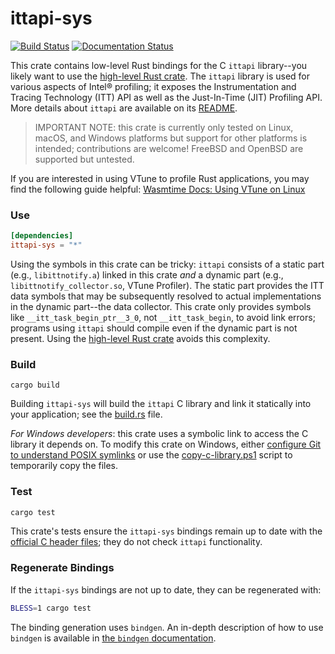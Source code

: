 # ittapi-sys

[![Build Status](https://github.com/intel/ittapi/workflows/CI/badge.svg)][ci]
[![Documentation Status](https://docs.rs/ittapi-sys/badge.svg)][docs]

This crate contains low-level Rust bindings for the C `ittapi` library--you likely want to use the
[high-level Rust crate]. The `ittapi` library is used for various aspects of Intel&reg; profiling;
it exposes the Instrumentation and Tracing Technology (ITT) API as well as the Just-In-Time (JIT)
Profiling API. More details about `ittapi` are available on its [README].

[ci]: https://github.com/intel/ittapi/actions/workflows/main.yml
[docs]: https://docs.rs/ittapi-sys
[high-level Rust crate]: https://crates.io/crates/ittapi
[README]: https://github.com/intel/ittapi#readme

> IMPORTANT NOTE: this crate is currently only tested on Linux, macOS, and Windows platforms but
> support for other platforms is intended; contributions are welcome! FreeBSD and OpenBSD are
> supported but untested.

If you are interested in using VTune to profile Rust applications, you may find the following guide
helpful: [Wasmtime Docs: Using VTune on
Linux](https://docs.wasmtime.dev/examples-profiling-vtune.html)


### Use

```toml
[dependencies]
ittapi-sys = "*"
```

Using the symbols in this crate can be tricky: `ittapi` consists of a static part (e.g.,
`libittnotify.a`) linked in this crate _and_ a dynamic part (e.g., `libittnotify_collector.so`,
VTune Profiler). The static part provides the ITT data symbols that may be subsequently resolved to
actual implementations in the dynamic part--the data collector. This crate only provides symbols
like `__itt_task_begin_ptr__3_0`, not `__itt_task_begin`, to avoid link errors; programs using
`ittapi` should compile even if the dynamic part is not present. Using the [high-level Rust crate]
avoids this complexity.

### Build

```
cargo build
```

Building `ittapi-sys` will build the `ittapi` C library and link it statically into your
application; see the [build.rs] file.

[build.rs]: https://github.com/intel/ittapi/blob/master/rust/build.rs

_For Windows developers_: this crate uses a symbolic link to access the C library it depends on. To
modify this crate on Windows, either [configure Git to understand POSIX symlinks] or use the
[copy-c-library.ps1] script to temporarily copy the files.

[configure Git to understand POSIX symlinks]: https://github.com/git-for-windows/git/wiki/Symbolic-Links
[copy-c-library.ps1]: scripts/copy-c-library.ps1


### Test

```sh
cargo test
```

This crate's tests ensure the `ittapi-sys` bindings remain up to date with the [official C header
files]; they do not check `ittapi` functionality.

[official C header files]: https://github.com/intel/ittapi/tree/master/include


### Regenerate Bindings

If the `ittapi-sys` bindings are not up to date, they can be regenerated with:

```sh
BLESS=1 cargo test
```

The binding generation uses `bindgen`. An in-depth description of how to use `bindgen` is available
in [the `bindgen` documentation][bindgen docs].

[bindgen docs]: https://rust-lang.github.io/rust-bindgen/

